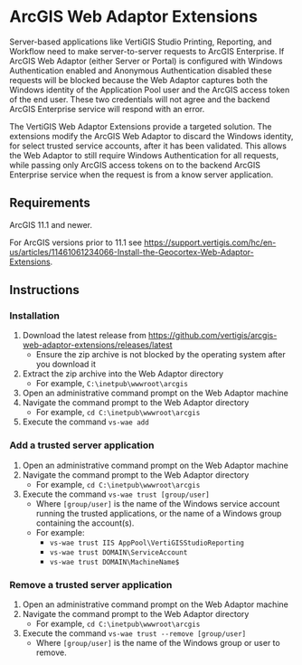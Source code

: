 # ArcGIS Web Adaptor Extensions
Server-based applications like VertiGIS Studio Printing, Reporting, and Workflow need to make server-to-server requests to ArcGIS Enterprise. 
If ArcGIS Web Adaptor (either Server or Portal) is configured with Windows Authentication enabled and Anonymous Authentication disabled these requests will be blocked because the Web Adaptor captures both the Windows identity of the Application Pool user and the ArcGIS access token of the end user. These two credentials will not agree and the backend ArcGIS Enterprise service will respond with an error. 

The VertiGIS Web Adaptor Extensions provide a targeted solution. The extensions modify the ArcGIS Web Adaptor to discard the Windows identity, for select trusted service accounts, after it has been validated. This allows the Web Adaptor to still require Windows Authentication for all requests, while passing only ArcGIS access tokens on to the backend ArcGIS Enterprise service when the request is from a know server application.

## Requirements
ArcGIS 11.1 and newer.

For ArcGIS versions prior to 11.1 see https://support.vertigis.com/hc/en-us/articles/11461061234066-Install-the-Geocortex-Web-Adaptor-Extensions.

## Instructions

### Installation
1. Download the latest release from https://github.com/vertigis/arcgis-web-adaptor-extensions/releases/latest
   - Ensure the zip archive is not blocked by the operating system after you download it
1. Extract the zip archive into the Web Adaptor directory
   - For example, `C:\inetpub\wwwroot\arcgis`
1. Open an administrative command prompt on the Web Adaptor machine
1. Navigate the command prompt to the Web Adaptor directory
   - For example, `cd C:\inetpub\wwwroot\arcgis`
1. Execute the command `vs-wae add`

### Add a trusted server application
1. Open an administrative command prompt on the Web Adaptor machine
1. Navigate the command prompt to the Web Adaptor directory
   - For example, `cd C:\inetpub\wwwroot\arcgis`
1. Execute the command `vs-wae trust [group/user]`
   - Where `[group/user]` is the name of the Windows service account running the trusted applications, or the name of a Windows group containing the account(s).
   - For example:
       - `vs-wae trust IIS AppPool\VertiGISStudioReporting`
       - `vs-wae trust DOMAIN\ServiceAccount`
       - `vs-wae trust DOMAIN\MachineName$`

### Remove a trusted server application
1. Open an administrative command prompt on the Web Adaptor machine
1. Navigate the command prompt to the Web Adaptor directory
   - For example, `cd C:\inetpub\wwwroot\arcgis`
1. Execute the command `vs-wae trust --remove [group/user]`
   - Where `[group/user]` is the name of the Windows group or user to remove.